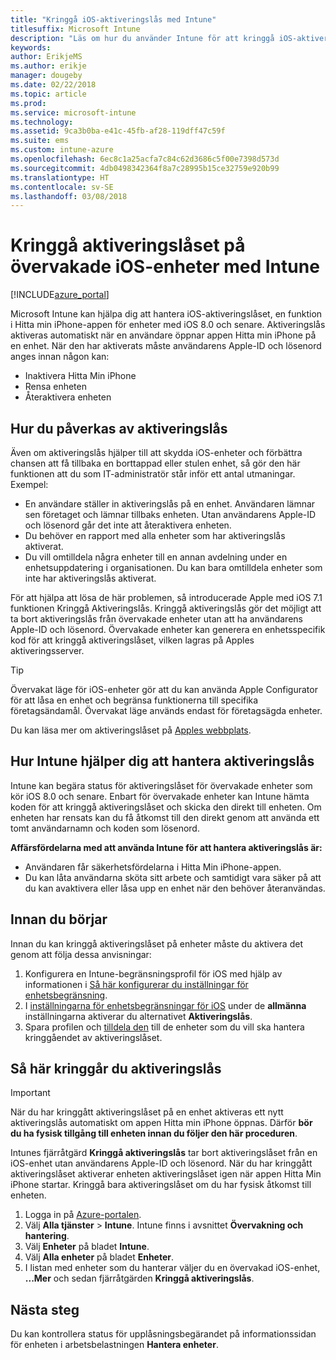 ```yaml
---
title: "Kringgå iOS-aktiveringslås med Intune"
titlesuffix: Microsoft Intune
description: "Läs om hur du använder Intune för att kringgå iOS-aktiveringslåset och få åtkomst till låsta enheter."
keywords: 
author: ErikjeMS
ms.author: erikje
manager: dougeby
ms.date: 02/22/2018
ms.topic: article
ms.prod: 
ms.service: microsoft-intune
ms.technology: 
ms.assetid: 9ca3b0ba-e41c-45fb-af28-119dff47c59f
ms.suite: ems
ms.custom: intune-azure
ms.openlocfilehash: 6ec8c1a25acfa7c84c62d3686c5f00e7398d573d
ms.sourcegitcommit: 4db0498342364f8a7c28995b15ce32759e920b99
ms.translationtype: HT
ms.contentlocale: sv-SE
ms.lasthandoff: 03/08/2018
---
```

# <a name="bypass-activation-lock-on-supervised-ios-devices-with-intune"></a>Kringgå aktiveringslåset på övervakade iOS-enheter med Intune


[!INCLUDE[azure_portal](./includes/azure_portal.md)]

Microsoft Intune kan hjälpa dig att hantera iOS-aktiveringslåset, en funktion i Hitta min iPhone-appen för enheter med iOS 8.0 och senare. Aktiveringslås aktiveras automatiskt när en användare öppnar appen Hitta min iPhone på en enhet. När den har aktiverats måste användarens Apple-ID och lösenord anges innan någon kan:

- Inaktivera Hitta Min iPhone
- Rensa enheten
- Återaktivera enheten

## <a name="how-activation-lock-affects-you"></a>Hur du påverkas av aktiveringslås

Även om aktiveringslås hjälper till att skydda iOS-enheter och förbättra chansen att få tillbaka en borttappad eller stulen enhet, så gör den här funktionen att du som IT-administratör står inför ett antal utmaningar. Exempel:

- En användare ställer in aktiveringslås på en enhet. Användaren lämnar sen företaget och lämnar tillbaks enheten. Utan användarens Apple-ID och lösenord går det inte att återaktivera enheten.
- Du behöver en rapport med alla enheter som har aktiveringslås aktiverat.
- Du vill omtilldela några enheter till en annan avdelning under en enhetsuppdatering i organisationen. Du kan bara omtilldela enheter som inte har aktiveringslås aktiverat.

För att hjälpa att lösa de här problemen, så introducerade Apple med iOS 7.1 funktionen Kringgå Aktiveringslås. Kringgå aktiveringslås gör det möjligt att ta bort aktiveringslås från övervakade enheter utan att ha användarens Apple-ID och lösenord. Övervakade enheter kan generera en enhetsspecifik kod för att kringgå aktiveringslåset, vilken lagras på Apples aktiveringsserver.

>[!TIP]
>Övervakat läge för iOS-enheter gör att du kan använda Apple Configurator för att låsa en enhet och begränsa funktionerna till specifika företagsändamål. Övervakat läge används endast för företagsägda enheter.

Du kan läsa mer om aktiveringslåset på [Apples webbplats](https://support.apple.com/HT201365).

## <a name="how-intune-helps-you-manage-activation-lock"></a>Hur Intune hjälper dig att hantera aktiveringslås
Intune kan begära status för aktiveringslåset för övervakade enheter som kör iOS 8.0 och senare. Enbart för övervakade enheter kan Intune hämta koden för att kringgå aktiveringslåset och skicka den direkt till enheten. Om enheten har rensats kan du få åtkomst till den direkt genom att använda ett tomt användarnamn och koden som lösenord.

**Affärsfördelarna med att använda Intune för att hantera aktiveringslås är:**

- Användaren får säkerhetsfördelarna i Hitta Min iPhone-appen.
- Du kan låta användarna sköta sitt arbete och samtidigt vara säker på att du kan avaktivera eller låsa upp en enhet när den behöver återanvändas.

## <a name="before-you-start"></a>Innan du börjar
Innan du kan kringgå aktiveringslåset på enheter måste du aktivera det genom att följa dessa anvisningar:

1. Konfigurera en Intune-begränsningsprofil för iOS med hjälp av informationen i [Så här konfigurerar du inställningar för enhetsbegränsning](/intune-azure/configure-devices/how-to-configure-device-restrictions).
2. I [inställningarna för enhetsbegränsningar för iOS](device-restrictions-ios.md) under de **allmänna** inställningarna aktiverar du alternativet **Aktiveringslås**.
3. Spara profilen och [tilldela den](device-profile-assign.md) till de enheter som du vill ska hantera kringgåendet av aktiveringslåset.


## <a name="how-to-use-activation-lock-bypass"></a>Så här kringgår du aktiveringslås

>[!IMPORTANT]
>När du har kringgått aktiveringslåset på en enhet aktiveras ett nytt aktiveringslås automatiskt om appen Hitta min iPhone öppnas. Därför **bör du ha fysisk tillgång till enheten innan du följer den här proceduren**.

Intunes fjärråtgärd **Kringgå aktiveringslås** tar bort aktiveringslåset från en iOS-enhet utan användarens Apple-ID och lösenord. När du har kringgått aktiveringslåset aktiverar enheten aktiveringslåset igen när appen Hitta Min iPhone startar. Kringgå bara aktiveringslåset om du har fysisk åtkomst till enheten.

1. Logga in på [Azure-portalen](https://portal.azure.com).
2. Välj **Alla tjänster** > **Intune**. Intune finns i avsnittet **Övervakning och hantering**.
3. Välj **Enheter** på bladet **Intune**.
4. Välj **Alla enheter** på bladet **Enheter**.
5. I listan med enheter som du hanterar väljer du en övervakad iOS-enhet, **...Mer** och sedan fjärråtgärden **Kringgå aktiveringslås**.

## <a name="next-steps"></a>Nästa steg

Du kan kontrollera status för upplåsningsbegärandet på informationssidan för enheten i arbetsbelastningen **Hantera enheter**.
